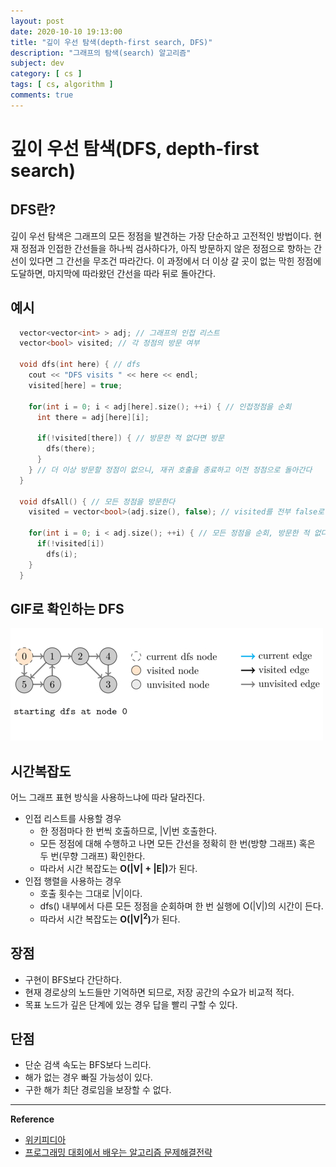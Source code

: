 ```yaml
---
layout: post
date: 2020-10-10 19:13:00
title: "깊이 우선 탐색(depth-first search, DFS)"
description: "그래프의 탐색(search) 알고리즘"
subject: dev
category: [ cs ]
tags: [ cs, algorithm ]
comments: true
---
```


# 깊이 우선 탐색(DFS, depth-first search)

## DFS란?

깊이 우선 탐색은 그래프의 모든 정점을 발견하는 가장 단순하고 고전적인 방법이다. 현재 정점과 인접한 간선들을 하나씩 검사하다가, 아직 방문하지 않은 정점으로 향하는 간선이 있다면 그 간선을 무조건 따라간다. 이 과정에서 더 이상 갈 곳이 없는 막힌 정점에 도달하면, 마지막에 따라왔던 간선을 따라 뒤로 돌아간다.

## 예시

```c
  vector<vector<int> > adj; // 그래프의 인접 리스트
  vector<bool> visited; // 각 정점의 방문 여부

  void dfs(int here) { // dfs
    cout << "DFS visits " << here << endl;
    visited[here] = true;

    for(int i = 0; i < adj[here].size(); ++i) { // 인접정점을 순회
      int there = adj[here][i];

      if(!visited[there]) { // 방문한 적 없다면 방문
        dfs(there);
      }
    } // 더 이상 방문할 정점이 없으니, 재귀 호출을 종료하고 이전 정점으로 돌아간다
  }

  void dfsAll() { // 모든 정점을 방문한다
    visited = vector<bool>(adj.size(), false); // visited를 전부 false로 초기화

    for(int i = 0; i < adj.size(); ++i) { // 모든 정점을 순회, 방문한 적 없다면 방문한다
      if(!visited[i])
        dfs(i);
    }
  }
```

## GIF로 확인하는 DFS

![01](/assets/img/cs/dfs.GIF)

## 시간복잡도

어느 그래프 표현 방식을 사용하느냐에 따라 달라진다.

+ 인접 리스트를 사용할 경우
  + 한 정점마다 한 번씩 호출하므로, |V|번 호출한다.
  + 모든 정점에 대해 수행하고 나면 모든 간선을 정확히 한 번(방향 그래프) 혹은 두 번(무향 그래프) 확인한다.
  + 따라서 시간 복잡도는 <b>O(|V| + |E|)</b>가 된다.
+ 인접 행렬을 사용하는 경우
  + 호출 횟수는 그대로 |V|이다.
  + dfs() 내부에서 다른 모든 정점을 순회하며 한 번 실행에 O(|V|)의 시간이 든다.
  + 따라서 시간 복잡도는 <b>O(|V|<sup>2</sup>)</b>가 된다.

## 장점

+ 구현이 BFS보다 간단하다.
+ 현재 경로상의 노드들만 기억하면 되므로, 저장 공간의 수요가 비교적 적다.
+ 목표 노드가 깊은 단계에 있는 경우 답을 빨리 구할 수 있다.

## 단점

+ 단순 검색 속도는 BFS보다 느리다.
+ 해가 없는 경우 빠질 가능성이 있다.
+ 구한 해가 최단 경로임을 보장할 수 없다.

---
**Reference**
+ [위키피디아](https://en.wikipedia.org/wiki/Bubble_sort)
+ [프로그래밍 대회에서 배우는 알고리즘 문제해결전략](https://book.algospot.com/)
